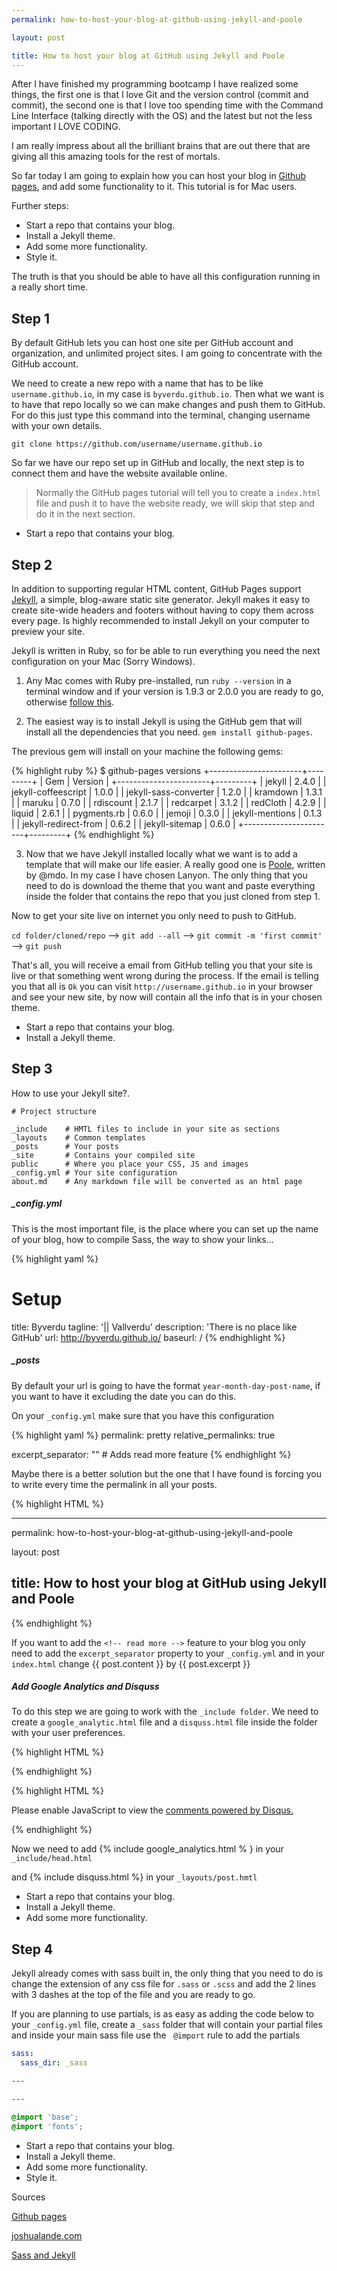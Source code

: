 ```yaml
---
permalink: how-to-host-your-blog-at-github-using-jekyll-and-poole

layout: post

title: How to host your blog at GitHub using Jekyll and Poole
---
```


After I have finished my programming bootcamp I have realized some things, the first one is that I love Git and the version control (commit and commit), the second one is that I love too spending time with the Command Line Interface (talking directly with the OS) and the latest but not the less important I LOVE CODING.

<!-- more -->

I am really impress about all the brilliant brains that are out there that are giving all this amazing tools for the rest of mortals. 

So far today I am going to explain how you can host your blog in [Github pages](https://pages.github.com/), and add some functionality to it. This tutorial is for Mac users.

Further steps:

<ul class="fa-ul">
  <li><i class="fa-li fa fa-square-o"></i>Start a repo that contains your blog.</li>
  <li><i class="fa-li fa fa-square-o"></i>Install a Jekyll theme.</li>
  <li><i class="fa-li fa fa-square-o"></i>Add some more functionality.</li>
  <li><i class="fa-li fa fa-square-o"></i>Style it.</li>
</ul>

The truth is that you should be able to have all this configuration running in a really short time.


## <i class="fa fa-github"></i> Step 1 

By default GitHub lets you can host one site per GitHub account and organization, and unlimited project sites. I am going to concentrate with the GitHub account.

We need to create a new repo with a name that has to be like `username.github.io`, in my case is `byverdu.github.io`. Then what we want is to have that repo locally so we can make changes and push them to GitHub. For do this just type this command into the terminal, changing username with your own details.

`git clone https://github.com/username/username.github.io`

So far we have our repo set up in GitHub and locally, the next step is to connect them and have the website available online. 

> Normally the GitHub pages tutorial will tell you to create a `index.html` file and push it to have the website ready, we will skip that step and do it in the next section.


<ul class="fa-ul">
  <li><i class="fa-li fa fa-check-square"></i>Start a repo that contains your blog.</li>
</ul>


## <i class="fa fa-eyedropper"></i> Step 2 

In addition to supporting regular HTML content, GitHub Pages support [Jekyll](http://jekyllrb.com), a simple, blog-aware static site generator. Jekyll makes it easy to create site-wide headers and footers without having to copy them across every page. Is highly recommended to install Jekyll on your computer to preview your site.

Jekyll is written in Ruby, so for be able to run everything you need the next configuration on your Mac (Sorry Windows).

1. Any Mac comes with Ruby pre-installed, run `ruby --version` in a terminal window and if your version is 1.9.3 or 2.0.0 you are ready to go, otherwise [follow this](https://www.ruby-lang.org/en/downloads/).

2. The easiest way is to install Jekyll is using the GitHub gem that will install all the dependencies that you need. `gem install github-pages`.

The previous gem will install on your machine the following gems: 

{% highlight ruby %}
$ github-pages versions
+-----------------------+---------+
| Gem                   | Version |
+-----------------------+---------+
| jekyll                | 2.4.0   |
| jekyll-coffeescript   | 1.0.0   |
| jekyll-sass-converter | 1.2.0   |
| kramdown              | 1.3.1   |
| maruku                | 0.7.0   |
| rdiscount             | 2.1.7   |
| redcarpet             | 3.1.2   |
| redCloth              | 4.2.9   |
| liquid                | 2.6.1   |
| pygments.rb           | 0.6.0   |
| jemoji                | 0.3.0   |
| jekyll-mentions       | 0.1.3   |
| jekyll-redirect-from  | 0.6.2   |
| jekyll-sitemap        | 0.6.0   |
+-----------------------+---------+
{% endhighlight %} 


3. Now that we have Jekyll installed locally what we want is to add a template that will make our life easier. A really good one is [Poole](http://getpoole.com/), written by @mdo. In my case I have chosen Lanyon. The only thing that you need to do is download the theme that you want and paste everything inside the folder that contains the repo that you just cloned from step 1. 

Now to get your site live on internet you only need to push to GitHub.

`cd folder/cloned/repo` --> `git add --all` --> `git commit -m 'first commit'` --> `git push`

That's all, you will receive a email from GitHub telling you that your site is live or that something went wrong during the process. If the email is telling you that all is `Ok` you can visit `http://username.github.io` in your browser and see your new site, by now will contain all the info that is in your chosen theme. 


<ul class="fa-ul">
  <li><i class="fa-li fa fa-check-square"></i>Start a repo that contains your blog.</li>
  <li><i class="fa-li fa fa-check-square"></i>Install a Jekyll theme.</li>
</ul>


## <i class="fa fa-cogs"></i> Step 3

How to use your Jekyll site?. 


```
# Project structure

_include    # HMTL files to include in your site as sections
_layouts    # Common templates
_posts      # Your posts
_site       # Contains your compiled site
public      # Where you place your CSS, JS and images
_config.yml # Your site configuration
about.md    # Any markdown file will be converted as an html page

```

##### <i class="fa fa-cog"></i> _config.yml

This is the most important file, is the place where you can set up the name of your blog, how to compile Sass, the way to show your links...

{% highlight yaml %}
# Setup
title:            Byverdu
tagline:          '|| Vallverdu'
description:      'There is no place like GitHub'
url:              http://byverdu.github.io/
baseurl:          /
{% endhighlight %}


##### <i class="fa fa-cog"></i> _posts

By default your url is going to have the format `year-month-day-post-name`, if you want to have it excluding the date you can do this.

On your `_config.yml` make sure that you have this configuration

{% highlight yaml %}
permalink:           pretty
relative_permalinks: true

excerpt_separator: "<!-- more -->" # Adds read more feature
{% endhighlight %}

Maybe there is a better solution but the one that I have found is forcing you to write every time the permalink in all your posts.

{% highlight HTML %}
<!-- your post.md file -->
---
permalink: how-to-host-your-blog-at-github-using-jekyll-and-poole

layout: post

title: How to host your blog at GitHub using Jekyll and Poole
--- 
{% endhighlight %}

If you want to add the `<!-- read more -->` feature to your blog you only need to add the `excerpt_separator` property to your `_config.yml` and in your `index.html` change &#123;&#123; post.content &#125;&#125; by &#123;&#123; post.excerpt &#125;&#125;


##### <i class="fa fa-cog"></i> Add Google Analytics and Disquss

To do this step we are going to work with the `_include folder`. We need to create a `google_analytic.html` file and a `disquss.html` file inside the folder with your user preferences.

{% highlight HTML %}
<!-- google_analytic file -->

<script>
  (function(i,s,o,g,r,a,m){i['GoogleAnalyticsObject']=r;i[r]=i[r]||function(){
  (i[r].q=i[r].q||[]).push(arguments)},i[r].l=1*new Date();a=s.createElement(o),
  m=s.getElementsByTagName(o)[0];a.async=1;a.src=g;m.parentNode.insertBefore(a,m)
  })(window,document,'script','//www.google-analytics.com/analytics.js','ga');

  ga('create', 'UA-342267239443-1', 'auto');
  ga('send', 'pageview');

</script>

{% endhighlight %}


{% highlight HTML %}
<!-- disquss file -->

<div id="disqus_thread"></div>
<script type="text/javascript">
    /* * * CONFIGURATION VARIABLES: EDIT BEFORE PASTING INTO YOUR WEBPAGE * * */
    var disqus_shortname = 'shortname'; // required: replace example with your forum shortname

    /* * * DON'T EDIT BELOW THIS LINE * * */
    (function() {
        var dsq = document.createElement('script'); dsq.type = 'text/javascript'; dsq.async = true;
        dsq.src = '//' + disqus_shortname + '.disqus.com/embed.js';
        (document.getElementsByTagName('head')[0] || document.getElementsByTagName('body')[0]).appendChild(dsq);
    })();
</script>
<noscript>Please enable JavaScript to view the <a href="http://disqus.com/?ref_noscript">comments powered by Disqus.</a></noscript>

{% endhighlight %}

Now we need to add &#123;% include google_analytics.html % &#125; in your ` _include/head.html`

and &#123;% include disquss.html  %&#125; in your `_layouts/post.hmtl` 

<ul class="fa-ul">
  <li><i class="fa-li fa fa-check-square"></i>Start a repo that contains your blog.</li>
  <li><i class="fa-li fa fa-check-square"></i>Install a Jekyll theme.</li>
  <li><i class="fa-li fa fa-check-square"></i>Add some more functionality.</li>
</ul>


## <i class="fa fa-css3"></i> Step 4

Jekyll already comes with sass built in, the only thing that you need to do is change the extension of any css file for `.sass` or `.scss` and add the 2 lines with 3 dashes at the top of the file and you are ready to go.

If you are planning to use partials, is as easy as adding the code below to your `_config.yml` file, create a `_sass` folder that will contain your partial files and inside your main sass file use the ` @import` rule to add the partials 

```yaml
sass:
  sass_dir: _sass
```
```css
---

---

@import 'base';
@import 'fonts';

```

<ul class="fa-ul">
  <li><i class="fa-li fa fa-check-square"></i>Start a repo that contains your blog.</li>
  <li><i class="fa-li fa fa-check-square"></i>Install a Jekyll theme.</li>
  <li><i class="fa-li fa fa-check-square"></i>Add some more functionality.</li>
  <li><i class="fa-li fa fa-check-square"></i>Style it.</li>
</ul>

Sources

[Github pages](https://pages.github.com/)

[joshualande.com](http://joshualande.com/jekyll-github-pages-poole/)

[Sass and Jekyll](http://markdotto.com/2014/09/25/sass-and-jekyll/)